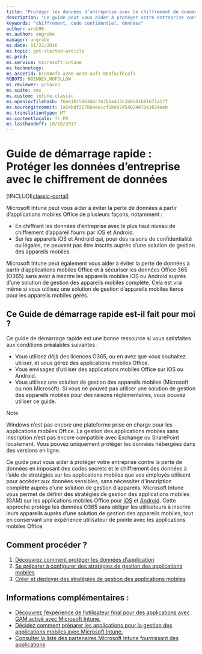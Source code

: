 ```yaml
---
title: "Protéger les données d’entreprise avec le chiffrement de données"
description: "Ce guide peut vous aider à protéger votre entreprise contre la perte de données en imposant un code secret et le chiffrement des données à l’aide d’une stratégie sur les applications mobiles."
keywords: "chiffrement, code confidentiel, données"
author: arob98
ms.author: angrobe
manager: angrobe
ms.date: 11/22/2016
ms.topic: get-started-article
ms.prod: 
ms.service: microsoft-intune
ms.technology: 
ms.assetid: b1e84ef8-a260-4e3d-aaf1-8b3facfecafa
ROBOTS: NOINDEX,NOFOLLOW
ms.reviewer: pchacon
ms.suite: ems
ms.custom: intune-classic
ms.openlocfilehash: f6e61015883d4c747b5a433c349501b81671a17f
ms.sourcegitcommit: 1a54bdf22786aea1cf1b497d54024470e1024aeb
ms.translationtype: HT
ms.contentlocale: fr-FR
ms.lasthandoff: 10/10/2017
---
```

# <a name="quick-start-guide-protect-company-data-with-data-encryption"></a>Guide de démarrage rapide : Protéger les données d’entreprise avec le chiffrement de données

[!INCLUDE[classic-portal](../includes/classic-portal.md)]

Microsoft Intune peut vous aider à éviter la perte de données à partir d’applications mobiles Office de plusieurs façons, notamment :
- En chiffrant les données d’entreprise avec le plus haut niveau de chiffrement d’appareil fourni par iOS et Android.
- Sur les appareils iOS et Android qui, pour des raisons de confidentialité ou légales, ne peuvent pas être inscrits auprès d’une solution de gestion des appareils mobiles.

Microsoft Intune peut également vous aider à éviter la perte de données à partir d’applications mobiles Office et à sécuriser les données Office 365 (O365) sans avoir à inscrire les appareils mobiles iOS ou Android auprès d’une solution de gestion des appareils mobiles complète. Cela est vrai même si vous utilisez une solution de gestion d’appareils mobiles tierce pour les appareils mobiles gérés.

## <a name="is-this-quick-start-guide-right-for-me"></a>Ce Guide de démarrage rapide est-il fait pour moi ?
Ce guide de démarrage rapide est une bonne ressource si vous satisfaites aux conditions préalables suivantes :
- Vous utilisez déjà des licences O365, ou en avez que vous souhaitez utiliser, et vous gérez des applications mobiles Office.
- Vous envisagez d’utiliser des applications mobiles Office sur iOS ou Android.
- Vous utilisez une solution de gestion des appareils mobiles (Microsoft ou non Microsoft). Si vous ne pouvez pas utiliser une solution de gestion des appareils mobiles pour des raisons réglementaires, vous pouvez utiliser ce guide.

> [!NOTE]
> Windows n’est pas encore une plateforme prise en charge pour les applications mobiles Office. La gestion des applications mobiles sans inscription n’est pas encore compatible avec Exchange ou SharePoint localement. Vous pouvez uniquement protéger les données hébergées dans des versions en ligne.

Ce guide peut vous aider à protéger votre entreprise contre la perte de données en imposant des codes secrets et le chiffrement des données à l’aide de stratégies sur les applications mobiles que vos employés utilisent pour accéder aux données sensibles, sans nécessiter d’inscription complète auprès d’une solution de gestion d’appareils. Microsoft Intune vous permet de définir des stratégies de gestion des applications mobiles (GAM) sur les applications mobiles Office pour [iOS](https://products.office.com/mobile/office-mobile-apps-for-ios) et [Android](https://products.office.com/mobile/office-mobile-apps-for-android). Cette approche protège les données O365 sans obliger les utilisateurs à inscrire leurs appareils auprès d’une solution de gestion des appareils mobiles, tout en conservant une expérience utilisateur de pointe avec les applications mobiles Office.

## <a name="how-do-i-do-it"></a>Comment procéder ?
1.  [Découvrez comment protéger les données d’application](/intune-classic/deploy-use/protect-app-data-using-mobile-app-management-policies-with-microsoft-intune)
2.  [Se préparer à configurer des stratégies de gestion des applications mobiles](/intune-classic/deploy-use/get-ready-to-configure-mobile-app-management-policies-with-microsoft-intune)
3.  [Créer et déployer des stratégies de gestion des applications mobiles](/intune-classic/deploy-use/create-and-deploy-mobile-app-management-policies-with-microsoft-intune)

## <a name="additional-information"></a>Informations complémentaires :
- [Découvrez l’expérience de l’utilisateur final pour des applications avec GAM activé avec Microsoft Intune.](/intune-classic/eploy-use/end-user-experience-for-mam-enabled-apps-with-microsoft-intune)
- [Décidez comment préparer les applications pour la gestion des applications mobiles avec Microsoft Intune.](/intune/apps-prepare-mobile-application-management)
- [Consulter la liste des partenaires Microsoft Intune fournissant des applications](https://www.microsoft.com/cloud-platform/microsoft-intune-partners)
